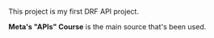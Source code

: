 ﻿This project is my first DRF API project.

**Meta's "APIs" Course** is the main source that's been used.

